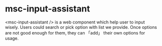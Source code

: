 # msc-input-assistant
&lt;msc-input-assistant /> is a web component which help user to input wisely. Users could search or pick option with list we provide. Once options are not good enough for them, they can 「add」 their own options for usage.
